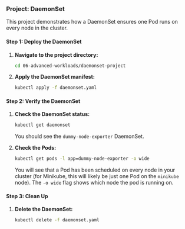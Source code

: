 ### Project: DaemonSet

This project demonstrates how a DaemonSet ensures one Pod runs on every node in the cluster.

#### Step 1: Deploy the DaemonSet

1.  **Navigate to the project directory:**
    ```bash
    cd 06-advanced-workloads/daemonset-project
    ```

2.  **Apply the DaemonSet manifest:**
    ```bash
    kubectl apply -f daemonset.yaml
    ```

#### Step 2: Verify the DaemonSet

1.  **Check the DaemonSet status:**
    ```bash
    kubectl get daemonset
    ```
    You should see the `dummy-node-exporter` DaemonSet.

2.  **Check the Pods:**
    ```bash
    kubectl get pods -l app=dummy-node-exporter -o wide
    ```
    You will see that a Pod has been scheduled on every node in your cluster (for Minikube, this will likely be just one Pod on the `minikube` node). The `-o wide` flag shows which node the pod is running on.

#### Step 3: Clean Up

1.  **Delete the DaemonSet:**
    ```bash
    kubectl delete -f daemonset.yaml
    ```
